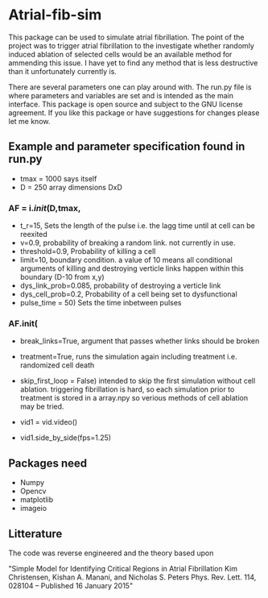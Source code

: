# Atrial-fib-sim

This package can be used to simulate atrial fibrillation. The point of the project was to trigger atrial fibrillation to the investigate whether randomly induced ablation of selected cells would be an available method for ammending this issue. I have yet to find any method that is less destructive than it unfortunately currently is.

There are several parameters one can play around with. The run.py file is where parameters and variables are set and is intended as the main interface. This package is open source and subject to the GNU license agreement. If you like this package or have suggestions for changes please let me know. 

## Example and parameter specification found in run.py

- tmax = 1000     says itself
- D = 250         array dimensions DxD

### AF = i._init_(D,tmax,
- t_r=15,                 Sets the length of the pulse i.e. the lagg time until at cell can be reexited
- v=0.9,                  probability of breaking a random link. not currently in use.
- threshold=0.9,          Probability of killing a cell
- limit=10,               boundary condition. a value of 10 means all conditional arguments of killing and destroying verticle links happen within this boundary (D-10 from x,y)
- dys_link_prob=0.085,    probability of destroying a verticle link
- dys_cell_prob=0.2,      Probability of a cell being set to dysfunctional
- pulse_time = 50)        Sets the time inbetween pulses

### AF.init(
- break_links=True,            argument that passes whether links should be broken
- treatment=True,              runs the simulation again including treatment i.e. randomized cell death
- skip_first_loop = False)     intended to skip the first simulation without cell ablation. triggering fibrillation is hard, so each simulation prior to treatment is stored in a array.npy so verious methods of cell ablation may be tried.

- vid1 = vid.video() 
- vid1.side_by_side(fps=1.25)


## Packages need
- Numpy
- Opencv
- matplotlib
- imageio

## Litterature
The code was reverse engineered and the theory based upon 

"Simple Model for Identifying Critical Regions in Atrial Fibrillation
Kim Christensen, Kishan A. Manani, and Nicholas S. Peters
Phys. Rev. Lett. 114, 028104 – Published 16 January 2015"
